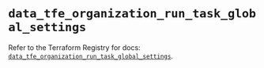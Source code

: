 # `data_tfe_organization_run_task_global_settings`

Refer to the Terraform Registry for docs: [`data_tfe_organization_run_task_global_settings`](https://registry.terraform.io/providers/hashicorp/tfe/0.61.0/docs/data-sources/organization_run_task_global_settings).
